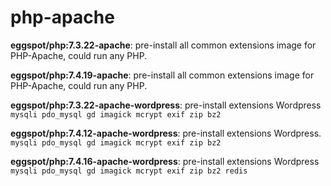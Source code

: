 # php-apache

**eggspot/php:7.3.22-apache**: pre-install all common extensions image for PHP-Apache, could run any PHP.

**eggspot/php:7.4.19-apache**: pre-install all common extensions image for PHP-Apache, could run any PHP.

**eggspot/php:7.3.22-apache-wordpress**: pre-install extensions  Wordpress `mysqli pdo_mysql gd imagick mcrypt exif zip bz2`

**eggspot/php:7.4.12-apache-wordpress**: pre-install extensions  Wordpress. `mysqli pdo_mysql gd imagick mcrypt exif zip bz2`

**eggspot/php:7.4.16-apache-wordpress**: pre-install extensions  Wordpress `mysqli pdo_mysql gd imagick mcrypt exif zip bz2 redis`